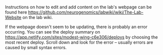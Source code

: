 Instructions on how to edit and add content on the lab's webpage can be found here https://github.com/neurogenomics/labwiki/wiki/The-Lab-Website on the lab wiki. 

If the webpage doesn't seem to be updating, there is probably an error occurring. You can see the deploy summary on https://app.netlify.com/sites/modest-wing-c6e306/deploys by choosing the most recent deploy. Scroll down and look for the error – usually errors are caused by small syntax errors.
